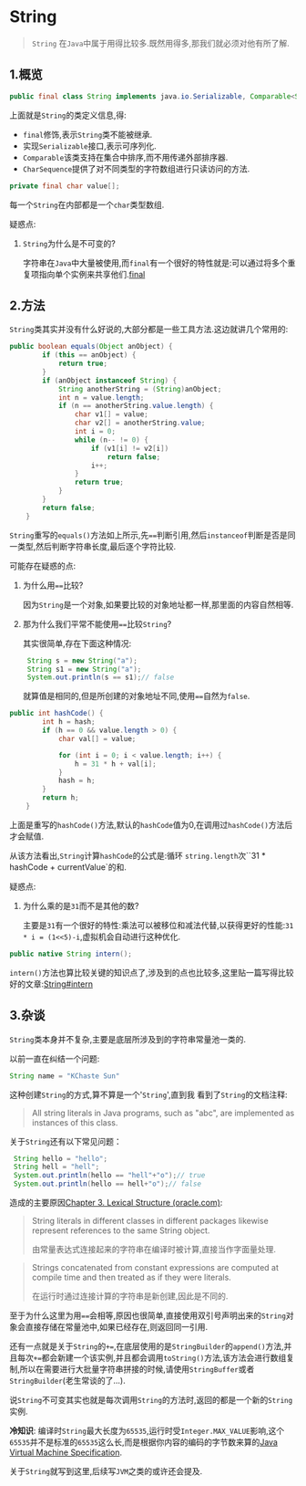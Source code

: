 # String

> `String` 在`Java`中属于用得比较多.既然用得多,那我们就必须对他有所了解.

## 1.概览

```java
public final class String implements java.io.Serializable, Comparable<String>, CharSequence
```

上面就是`String`的类定义信息,得:

- `final`修饰,表示`String`类不能被继承.
- 实现`Serializable`接口,表示可序列化.
- `Comparable`该类支持在集合中排序,而不用传递外部排序器.
- `CharSequence`提供了对不同类型的字符数组进行只读访问的方法.

```java
private final char value[];
```

每一个`String`在内部都是一个`char`类型数组.

疑惑点:

1. `String`为什么是不可变的?

   字符串在`Java`中大量被使用,而`final`有一个很好的特性就是:可以通过将多个重复项指向单个实例来共享他们.[final](https://www.mindprod.com/jgloss/immutable.html)

   

## 2.方法

`String`类其实并没有什么好说的,大部分都是一些工具方法.这边就讲几个常用的:

```java
public boolean equals(Object anObject) {
        if (this == anObject) {
            return true;
        }
        if (anObject instanceof String) {
            String anotherString = (String)anObject;
            int n = value.length;
            if (n == anotherString.value.length) {
                char v1[] = value;
                char v2[] = anotherString.value;
                int i = 0;
                while (n-- != 0) {
                    if (v1[i] != v2[i])
                        return false;
                    i++;
                }
                return true;
            }
        }
        return false;
    }
```

`String`重写的`equals()`方法如上所示,先`==`判断引用,然后`instanceof`判断是否是同一类型,然后判断字符串长度,最后逐个字符比较.

可能存在疑惑的点:

1. 为什么用`==`比较?

   因为`String`是一个对象,如果要比较的对象地址都一样,那里面的内容自然相等.

2. 那为什么我们平常不能使用`==`比较`String`?

   其实很简单,存在下面这种情况:

   ```java
    String s = new String("a");
    String s1 = new String("a");
    System.out.println(s == s1);// false
   ```

   就算值是相同的,但是所创建的对象地址不同,使用`==`自然为`false`.

```java
public int hashCode() {
        int h = hash;
        if (h == 0 && value.length > 0) {
            char val[] = value;

            for (int i = 0; i < value.length; i++) {
                h = 31 * h + val[i];
            }
            hash = h;
        }
        return h;
    }
```

上面是重写的`hashCode()`方法,默认的`hashCode`值为0,在调用过`hashCode()`方法后才会赋值.

从该方法看出,`String`计算`hashCode`的公式是:循环 `string.length`次``31 * hashCode + currentValue`的和.

疑惑点:

1. 为什么乘的是`31`而不是其他的数?

   主要是`31`有一个很好的特性:乘法可以被移位和减法代替,以获得更好的性能:`31 * i = (1<<5)-i`,虚拟机会自动进行这种优化.

```java
public native String intern();
```

`intern()`方法也算比较关键的知识点了,涉及到的点也比较多,这里贴一篇写得比较好的文章:[String#intern](https://tech.meituan.com/2014/03/06/in-depth-understanding-string-intern.html)

## 3.杂谈

`String`类本身并不复杂,主要是底层所涉及到的字符串常量池一类的.

以前一直在纠结一个问题:

```java
String name = "KChaste Sun"
```

这种创建`String`的方式,算不算是一个'`String`',直到我 看到了`String`的文档注释:

>  All string literals in Java programs, such as "abc", are implemented as instances of this class.



关于`String`还有以下常见问题：

```java
 String hello = "hello";
 String hell = "hell";
 System.out.println(hello == "hell"+"o");// true
 System.out.println(hello == hell+"o");// false
```

造成的主要原因[Chapter 3. Lexical Structure (oracle.com)](https://docs.oracle.com/javase/specs/jls/se12/html/jls-3.html#jls-3.10.5):

> String literals in different classes in different packages likewise represent references to the same String object.
>
> 由常量表达式连接起来的字符串在编译时被计算,直接当作字面量处理.



> Strings concatenated from constant expressions are computed at compile time and then treated as if they were literals.
>
> 在运行时通过连接计算的字符串是新创建,因此是不同的.

至于为什么这里为用`==`会相等,原因也很简单,直接使用双引号声明出来的`String`对象会直接存储在常量池中,如果已经存在,则返回同一引用.

还有一点就是关于`String`的`+=`,在底层使用的是`StringBuilder`的`append()`方法,并且每次`+=`都会新建一个该实例,并且都会调用`toString()`方法,该方法会进行数组复制,所以在需要进行大批量字符串拼接的时候,请使用`StringBuffer`或者`StringBuilder`(老生常谈的了...).

说`String`不可变其实也就是每次调用`String`的方法时,返回的都是一个新的`String`实例.

**冷知识**: 编译时`String`最大长度为`65535`,运行时受`Integer.MAX_VALUE`影响,这个`65535`并不是标准的`65535`这么长,而是根据你内容的编码的字节数来算的[Java Virtual Machine Specification](https://docs.oracle.com/javase/specs/jvms/se8/html/jvms-4.html#jvms-4.11).



关于`String`就写到这里,后续写`JVM`之类的或许还会提及.


